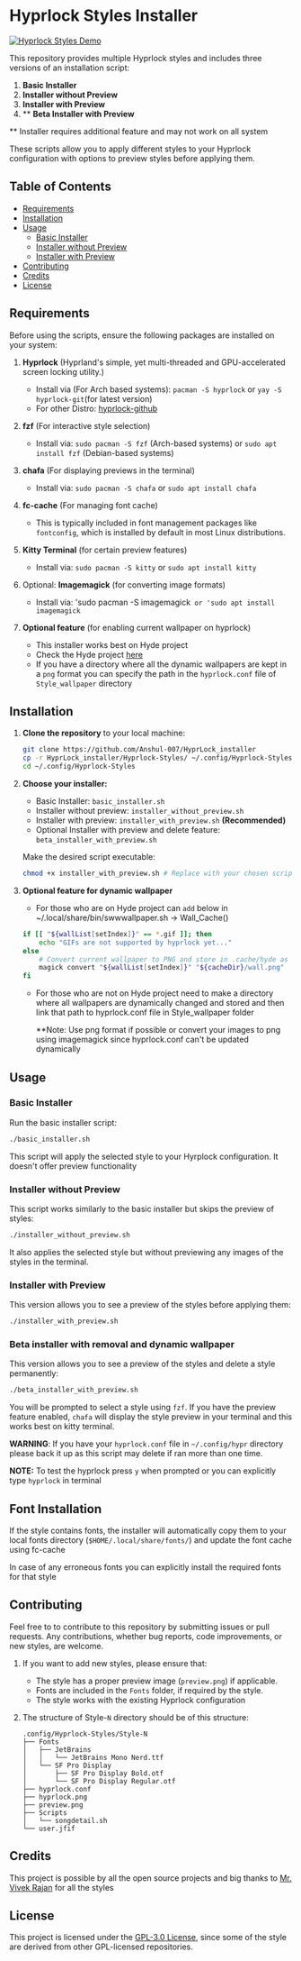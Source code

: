 # Hyprlock Styles Installer

[![Hyprlock Styles Demo](https://img.youtube.com/vi/4Qes9o3ifHQ/0.jpg)](https://www.youtube.com/watch?v=4Qes9o3ifHQ)


This repository provides multiple Hyprlock styles and includes three versions of an installation script:

1. **Basic Installer**
2. **Installer without Preview**
3. **Installer with Preview**
4. ** **Beta Installer with Preview**

** Installer requires additional feature and may not work on all system

These scripts allow you to apply different styles to your Hyprlock configuration with options to preview styles before applying them.

## Table of Contents
- [Requirements](#requirements)
- [Installation](#installation)
- [Usage](#usage)
  - [Basic Installer](#basic-installer)
  - [Installer without Preview](#installer-without-preview)
  - [Installer with Preview](#installer-with-preview)
- [Contributing](#contributing)
- [Credits](#credits)
- [License](#license)

## Requirements

Before using the scripts, ensure the following packages are installed on your system:

1. **Hyprlock** (Hyprland's simple, yet multi-threaded and GPU-accelerated screen locking utility.)
    - Install via (For Arch based systems): `pacman -S hyprlock` or `yay -S hyprlock-git`(for latest version)
    - For other Distro: [hyprlock-github](https://github.com/hyprwm/hyprlock)

2. **fzf** (For interactive style selection)
   - Install via: `sudo pacman -S fzf` (Arch-based systems) or `sudo apt install fzf` (Debian-based systems)

3. **chafa** (For displaying previews in the terminal)
   - Install via: `sudo pacman -S chafa` or `sudo apt install chafa`

4. **fc-cache** (For managing font cache)
   - This is typically included in font management packages like `fontconfig`, which is installed by default in most Linux distributions.

5. **Kitty Terminal** (for certain preview features)
   - Install via: `sudo pacman -S kitty` or `sudo apt install kitty`

7. Optional: **Imagemagick** (for converting image formats)
    - Install via: 'sudo pacman -S imagemagick` or 'sudo apt install imagemagick`

6. **Optional feature** (for enabling current wallpaper on hyprlock)
    - This installer works best on Hyde project 
    - Check the Hyde project [here](https://github.com/HyDE-Project/Hyde-cli?tab=readme-ov-file#installation)
    - If you have a directory where all the dynamic wallpapers are kept in a `png` format you can specify the path in the `hyprlock.conf` file of `Style_wallpaper` directory
## Installation

1. **Clone the repository** to your local machine:

   ```bash
   git clone https://github.com/Anshul-007/HyprLock_installer
   cp -r HyprLock_installer/Hyprlock-Styles/ ~/.config/Hyprlock-Styles
   cd ~/.config/Hyprlock-Styles
    ```
2. **Choose your installer:**
    - Basic Installer: `basic_installer.sh`
    - Installer without preview: `installer_without_preview.sh`
    - Installer with preview: `installer_with_preview.sh` **(Recommended)**
    - Optional Installer with preview and delete feature: `beta_installer_with_preview.sh`

    Make the desired script executable:

    ```bash
    chmod +x installer_with_preview.sh # Replace with your chosen script
    ```
    
3. **Optional feature for dynamic wallpaper**
    - For those who are on Hyde project can `add` below in ~/.local/share/bin/swwwallpaper.sh -> Wall_Cache()
    ```bash
    if [[ "${wallList[setIndex]}" == *.gif ]]; then
        echo "GIFs are not supported by hyprlock yet..."
    else
        # Convert current wallpaper to PNG and store in .cache/hyde as wall.png
        magick convert "${wallList[setIndex]}" "${cacheDir}/wall.png"
    fi
    ```
    - For those who are not on Hyde project need to make a directory where all wallpapers are dynamically changed and stored and then link that path to hyprlock.conf file in Style_wallpaper folder

        **Note: Use png format if possible or convert your images to png using imagemagick since hyprlock.conf can't be updated dynamically
## Usage 

### Basic Installer
Run the basic installer script: 

```bash
./basic_installer.sh
```

This script will apply the selected style to your Hyrplock configuration. It doesn't offer preview functionality

### Installer without Preview
This script works similarly to the basic installer but skips the preview of styles:

```bash
./installer_without_preview.sh
```
It also applies the selected style but without previewing any images of the styles in the terminal.

### Installer with Preview
This version allows you to see a preview of the styles before applying them:

```bash
./installer_with_preview.sh
```

### Beta installer with removal and dynamic wallpaper
This version allows you to see a preview of the styles and delete a style permanently:

```bash
./beta_installer_with_preview.sh
```

You will be prompted to select a style using `fzf`. If you have the preview feature enabled, `chafa` will display the style preview in your terminal and this works best on kitty terminal.

**WARNING**: If you have your `hyprlock.conf` file in `~/.config/hypr` directory please back it up as this script may delete if ran more than one time.

**NOTE:** To test the hyprlock press `y` when prompted or you can explicitly type `hyprlock` in terminal

## Font Installation 
If the style contains fonts, the installer will automatically copy them to your local fonts directory (`$HOME/.local/share/fonts/`) and update the font cache using fc-cache

In case of any erroneous fonts you can explicitly install the required fonts for that style

## Contributing 
Feel free to to contribute to this repository by submitting issues or pull requests. Any contributions, whether bug reports, code improvements, or new styles, are welcome.

1. If you want to add new styles, please ensure that:
    - The style has a proper preview image (`preview.png`) if applicable.
    - Fonts are included in the `Fonts` folder, if required by the style.
    - The style works with the existing Hyprlock configuration

2. The structure of Style-`N` directory should be of this structure:
    ```
    .config/Hyprlock-Styles/Style-N
    ├── Fonts
    │   ├── JetBrains
    │   │   └── JetBrains Mono Nerd.ttf
    │   └── SF Pro Display
    │       ├── SF Pro Display Bold.otf
    │       └── SF Pro Display Regular.otf
    ├── hyprlock.conf
    ├── hyprlock.png
    ├── preview.png
    ├── Scripts
    │   └── songdetail.sh
    └── user.jfif
    ```

## Credits
This project is possible by all the open source projects and big thanks to [Mr. Vivek Rajan](https://github.com/MrVivekRajan/Hyprlock-Styles) for all the styles

## License
This project is licensed under the [GPL-3.0 License](https://www.gnu.org/licenses/gpl-3.0.en.html), since some of the style are derived from other GPL-licensed repositories.